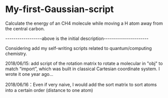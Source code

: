 # My-first-Gaussian-script
Calculate the energy of an CH4 molecule while moving a H atom away from the central carbon.

------------------above is the initial description----------------------

Considering add my self-writing scripts related to quantum/computing chemistry.

2018/06/15: add script of the rotation matrix to rotate a molecular in "obj" to match “import”, which was built in classical Cartesian coordinate system. I wrote it one year ago...

2018/06/16：Even if very naive, I would add the sort matrix to sort atoms into a certain order (distance to one atom)
